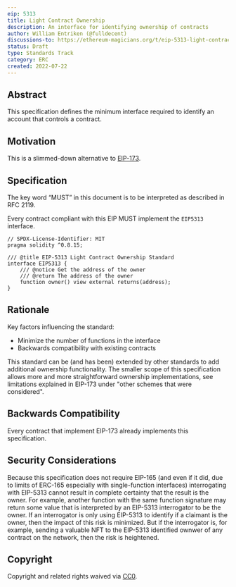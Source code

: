 ```yaml
---
eip: 5313
title: Light Contract Ownership
description: An interface for identifying ownership of contracts
author: William Entriken (@fulldecent)
discussions-to: https://ethereum-magicians.org/t/eip-5313-light-contract-ownership/10052
status: Draft
type: Standards Track
category: ERC
created: 2022-07-22
---
```


## Abstract

This specification defines the minimum interface required to identify an account that controls a contract.

## Motivation

This is a slimmed-down alternative to [EIP-173](./eip-173).

## Specification

The key word “MUST” in this document is to be interpreted as described in RFC 2119.

Every contract compliant with this EIP MUST implement the `EIP5313` interface.

```solidity
// SPDX-License-Identifier: MIT
pragma solidity ^0.8.15;

/// @title EIP-5313 Light Contract Ownership Standard
interface EIP5313 {
    /// @notice Get the address of the owner    
    /// @return The address of the owner
    function owner() view external returns(address);
}
```

## Rationale

Key factors influencing the standard: 

- Minimize the number of functions in the interface
- Backwards compatibility with existing contracts

This standard can be (and has been) extended by other standards to add additional ownership functionality. The smaller scope of this specification allows more and more straightforward ownership implementations, see limitations explained in EIP-173 under "other schemes that were considered".

## Backwards Compatibility

Every contract that implement EIP-173 already implements this specification.

## Security Considerations

Because this specification does not require EIP-165 (and even if it did, due to limits of ERC-165 especially with single-function interfaces) interrogating with EIP-5313 cannot result in complete certainty that the result is the owner. For example, another function with the same function signature may return some value that is interpreted by an EIP-5313 interrogator to be the owner. If an interrogator is only using EIP-5313 to identify if a claimant is the owner, then the impact of this risk is minimized. But if the interrogator is, for example, sending a valuable NFT to the EIP-5313 identified ownwer of any contract on the network, then the risk is heightened.

## Copyright

Copyright and related rights waived via [CC0](../LICENSE.md).
